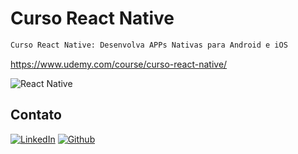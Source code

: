 # Curso React Native

```sh
Curso React Native: Desenvolva APPs Nativas para Android e iOS
```
https://www.udemy.com/course/curso-react-native/

<div align="left">
    <img src="https://img.shields.io/badge/-React Native-blue?style=for-the-badge" alt="React Native">
</div>

## Contato

[![LinkedIn][linkedin-shield]][linkedin-url]
[![Github][github-shield]][github-url]

[linkedin-shield]: https://img.shields.io/badge/-LinkedIn-white.svg?logo=linkedin&colorB=0077B5&logoColor=white
[linkedin-url]: https://www.linkedin.com/in/alvaro-andrade-48596b117/
[github-shield]: https://img.shields.io/badge/-Github-black.svg?logo=github&colorB=181717&logoColor=white
[github-url]: https://github.com/alvarosantosph
